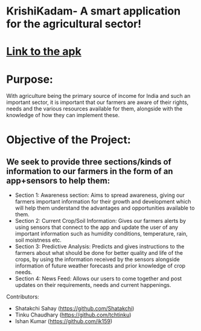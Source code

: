 # KrishiKadam- A smart application for the agricultural sector!

# [Link to the apk](https://drive.google.com/file/d/1CvHW1rY4m-wACEv9Zx8eudx_Re4VmLm5/view?usp=sharing)

# Purpose:
With agriculture being the primary source of income for India and such an important sector, it is important that our farmers are aware of their rights, needs and the various resources available for them, alongside with the knowledge of how they can implement these.

# Objective of the Project:
## We seek to provide three sections/kinds of information to our farmers in the form of an app+sensors to help them:
- Section 1: Awareness section: Aims to spread awareness, giving our farmers important information for their growth and development which will help them understand the advantages and opportunities available to them.
- Section 2: Current Crop/Soil Information: Gives our farmers alerts by using sensors that connect to the app and update the user of any important information such as humidity conditions, temperature, rain, soil moistness etc.
- Section 3: Predictive Analysis: Predicts and gives instructions to the farmers about what should be done for better quality and life of the crops, by using the information received by
the sensors alongside information of future weather forecasts and prior knowledge of crop
needs.
- Section 4: News Feed: Allows our users to come together and post updates on their requirements, needs and current happenings.


Contributors: 
- Shatakchi Sahay  (https://github.com/Shatakchi)
- Tinku Chaudhary  (https://github.com/tchtinku)
- Ishan Kumar  (https://github.com/ik159)

